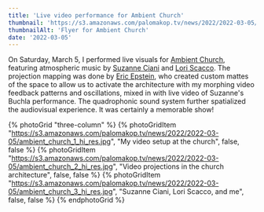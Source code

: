 ```yaml
---
title: 'Live video performance for Ambient Church'
thumbnail: 'https://s3.amazonaws.com/palomakop.tv/news/2022/2022-03-05/ambient_church_2022_flyer.jpg'
thumbnailAlt: 'Flyer for Ambient Church'
date: '2022-03-05'
---
```


On Saturday, March 5, I performed live visuals for <a href="https://ambient.church/" rel="noopener" target="_blank">Ambient Church</a>, featuring atmospheric music by <a href="https://www.sevwave.com/" rel="noopener" target="_blank">Suzanne Ciani</a> and <a href="https://loriscacco.com/" rel="noopener" target="_blank">Lori Scacco</a>. The projection mapping was done by <a href="http://najork.net/" rel="noopener" target="_blank">Eric Epstein</a>, who created custom mattes of the space to allow us to activate the architecture with my morphing video feedback patterns and oscillations, mixed in with live video of Suzanne's Buchla performance. The quadrophonic sound system further spatialized the audiovisual experience. It was certainly a memorable show!

{% photoGrid "three-column" %}
{% photoGridItem "https://s3.amazonaws.com/palomakop.tv/news/2022/2022-03-05/ambient_church_1_hi_res.jpg", "My video setup at the church", false, false %}
{% photoGridItem "https://s3.amazonaws.com/palomakop.tv/news/2022/2022-03-05/ambient_church_2_hi_res.jpg", "Video projections in the church architecture", false, false %}
{% photoGridItem "https://s3.amazonaws.com/palomakop.tv/news/2022/2022-03-05/ambient_church_3_hi_res.jpg", "Suzanne Ciani, Lori Scacco, and me", false, false %}
{% endphotoGrid %}
